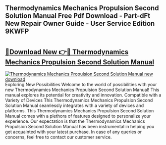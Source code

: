 ## Thermodynamics Mechanics Propulsion Second Solution Manual Free Pdf Download - Part-dFt New Repair Owner Guide - User Service Edition 9KWFP

# <h2><a href="http://bc64888.oget.top/?id=Thermodynamics+Mechanics+Propulsion+Second+Solution+Manual">🔗Download New 👉🔴 Thermodynamics Mechanics Propulsion Second Solution Manual</a></h2>

[![Thermodynamics Mechanics Propulsion Second Solution Manual new download](https://i.imgur.com/5g1atiW.png)](http://bc64888.oget.top/?id=Thermodynamics+Mechanics+Propulsion+Second+Solution+Manual)
Exploring New Possibilities Welcome to the world of possibilities with your new Thermodynamics Mechanics Propulsion Second Solution Manual! This manual explores its potential for creativity and innovation. Compatible with a Variety of Devices This Thermodynamics Mechanics Propulsion Second Solution Manual seamlessly integrates with a variety of devices and platforms. This Thermodynamics Mechanics Propulsion Second Solution Manual comes with a plethora of features designed to personalize your experience. Our expectation is that the Thermodynamics Mechanics Propulsion Second Solution Manual has been instrumental in helping you get acquainted with your latest purchase. In case of any queries or concerns, feel free to contact our customer service.
